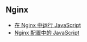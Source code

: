 ## Nginx

- [在 Nginx 中运行 JavaScript](/articles/nginx/running-javascript-in-nginx)
- [Nginx 配置中的 JavaScript](/articles/nginx/javascript-in-nginx-configuration)
